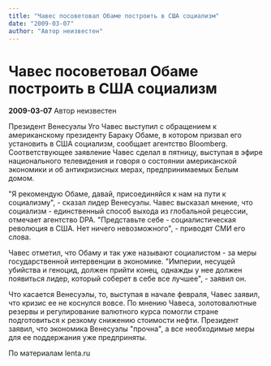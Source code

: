 ```yaml
---
title: "Чавес посоветовал Обаме построить в США социализм"
date: "2009-03-07"
author: "Автор неизвестен"
---
```


# Чавес посоветовал Обаме построить в США социализм

**2009-03-07** Автор неизвестен

Президент Венесуэлы Уго Чавес выступил с обращением к американскому президенту Бараку Обаме, в котором призвал его установить в США социализм, сообщает агентство Bloomberg. Соответствующее заявление Чавес сделал в пятницу, выступая в эфире национального телевидения и говоря о состоянии американской экономики и об антикризисных мерах, предпринимаемых Белым домом.

"Я рекомендую Обаме, давай, присоединяйся к нам на пути к социализму", - сказал лидер Венесуэлы. Чавес высказал мнение, что социализм - единственный способ выхода из глобальной рецессии, отмечает агентство DPA. "Представьте себе - социалистическая революция в США. Нет ничего невозможного", - приводят СМИ его слова.

Чавес отметил, что Обаму и так уже называют социалистом - за меры государственной интервенции в экономике. "Империи, несущей убийства и геноцид, должен прийти конец, однажды у нее должен появиться лидер, который соберет в себе все лучшее", - заявил он.

Что касается Венесуэлы, то, выступая в начале февраля, Чавес заявил, что кризис ее не коснулся вовсе. По мнению Чавеса, золотовалютные резервы и регулирование валютного курса помогли стране подготовиться к резкому снижению стоимости нефти. Президент заявил, что экономика Венесуэлы "прочна", а все необходимые меры для ее поддержания уже предприняты.

По материалам lenta.ru